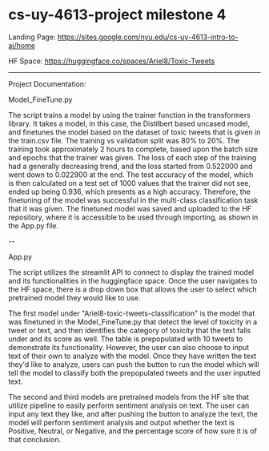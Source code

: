 # cs-uy-4613-project milestone 4

Landing Page: https://sites.google.com/nyu.edu/cs-uy-4613-intro-to-ai/home 

HF Space: https://huggingface.co/spaces/Ariel8/Toxic-Tweets

--------------

Project Documentation: 

Model_FineTune.py 

The script trains a model by using the trainer function in the transformers library. It takes a model, in this case, the Distilbert based uncased model, and finetunes the model based on the dataset of toxic tweets that is given in the train.csv file. The training vs validation split was 80% to 20%. The training took approximately 2 hours to complete, based upon the batch size and epochs that the trainer was given. The loss of each step of the training had a generally decreasing trend, and the loss started from 0.522000 and went down to 0.022900 at the end. The test accuracy of the model, which is then calculated on a test set of 1000 values that the trainer did not see, ended up being 0.936, which presents as a high accuracy. Therefore, the finetuning of the model was successful in the multi-class classification task that it was given. The finetuned model was saved and uploaded to the HF repository, where it is accessible to be used through importing, as shown in the App.py file. 

--

App.py

The script utilizes the streamlit API to connect to display the trained model and its functionalities in the huggingface space. Once the user navigates to the HF space, there is a drop down box that allows the user to select which pretrained model they would like to use. 

The first model under "Ariel8-toxic-tweets-classification" is the model that was finetuned in the Model_FineTune.py that detect the level of toxicity in a tweet or text, and then identifies the category of toxicity that the text falls under and its score as well. The table is prepopulated with 10 tweets to demonstrate its functionality. However, the user can also choose to input text of their own to analyze with the model. Once they have written the text they'd like to analyze, users can push the button to run the model which will tell the model to classify both the prepopulated tweets and the user inputted text. 

The second and third models are pretrained models from the HF site that utilize pipeline to easily perform sentiment analysis on text. The user can input any text they like, and after pushing the button to analyze the text, the model will perform sentiment analysis and output whether the text is Positive, Neutral, or Negative, and the percentage score of how sure it is of that conclusion. 




